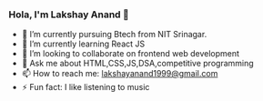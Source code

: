 ### Hola, I'm Lakshay Anand 👋

- 🔭 I’m currently pursuing Btech from NIT Srinagar.
- 🌱 I’m currently learning React JS 
- 👯 I’m looking to collaborate on frontend web development
- 💬 Ask me about HTML,CSS,JS,DSA,competitive programming
- 📫 How to reach me: lakshayanand1999@gmail.com
- ⚡ Fun fact: I like listening to music 

